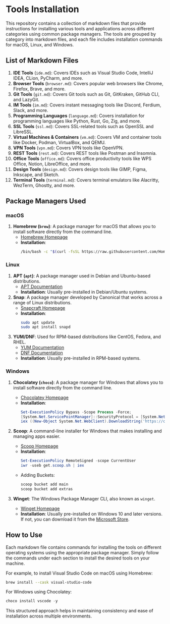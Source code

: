 # Tools Installation

This repository contains a collection of markdown files that provide instructions for installing various tools and applications across different categories using common package managers. The tools are grouped by category into markdown files, and each file includes installation commands for macOS, Linux, and Windows.

## List of Markdown Files

1. **IDE Tools** (`ide.md`): Covers IDEs such as Visual Studio Code, IntelliJ IDEA, CLion, PyCharm, and more.
2. **Browser Tools** (`browser.md`): Covers popular web browsers like Chrome, Firefox, Brave, and more.
3. **Git Tools** (`git.md`): Covers Git tools such as Git, GitKraken, GitHub CLI, and LazyGit.
4. **IM Tools** (`im.md`): Covers instant messaging tools like Discord, Ferdium, Slack, and more.
5. **Programming Languages** (`language.md`): Covers installation for programming languages like Python, Rust, Go, Zig, and more.
6. **SSL Tools** (`ssl.md`): Covers SSL-related tools such as OpenSSL and LibreSSL.
7. **Virtual Machines & Containers** (`vm.md`): Covers VM and container tools like Docker, Podman, VirtualBox, and QEMU.
8. **VPN Tools** (`vpn.md`): Covers VPN tools like OpenVPN.
9. **REST Tools** (`rest.md`): Covers REST tools like Postman and Insomnia.
10. **Office Tools** (`office.md`): Covers office productivity tools like WPS Office, Notion, LibreOffice, and more.
11. **Design Tools** (`design.md`): Covers design tools like GIMP, Figma, Inkscape, and Sketch.
12. **Terminal Tools** (`terminal.md`): Covers terminal emulators like Alacritty, WezTerm, Ghostty, and more.

## Package Managers Used

### macOS

1. **Homebrew (`brew`)**: A package manager for macOS that allows you to install software directly from the command line.
   - [Homebrew Homepage](https://brew.sh/)
   - **Installation**:
     ```bash
     /bin/bash -c "$(curl -fsSL https://raw.githubusercontent.com/Homebrew/install/HEAD/install.sh)"
     ```

### Linux

1. **APT (`apt`)**: A package manager used in Debian and Ubuntu-based distributions.
   - [APT Documentation](https://wiki.debian.org/Apt)
   - **Installation**: Usually pre-installed in Debian/Ubuntu systems.
2. **Snap**: A package manager developed by Canonical that works across a range of Linux distributions.
   - [Snapcraft Homepage](https://snapcraft.io/)
   - **Installation**:
     ```bash
     sudo apt update
     sudo apt install snapd
     ```
3. **YUM/DNF**: Used for RPM-based distributions like CentOS, Fedora, and RHEL.
   - [YUM Documentation](http://yum.baseurl.org/)
   - [DNF Documentation](https://dnf.readthedocs.io/)
   - **Installation**: Usually pre-installed in RPM-based systems.

### Windows

1. **Chocolatey (`choco`)**: A package manager for Windows that allows you to install software directly from the command line.
   - [Chocolatey Homepage](https://chocolatey.org/)
   - **Installation**:
     ```powershell
     Set-ExecutionPolicy Bypass -Scope Process -Force; 
     [System.Net.ServicePointManager]::SecurityProtocol = [System.Net.ServicePointManager]::SecurityProtocol -bor 3072; 
     iex ((New-Object System.Net.WebClient).DownloadString('https://community.chocolatey.org/install.ps1'))
     ```
2. **Scoop**: A command-line installer for Windows that makes installing and managing apps easier.
   - [Scoop Homepage](https://scoop.sh/)
   - **Installation**:
     ```powershell
     Set-ExecutionPolicy RemoteSigned -scope CurrentUser
     iwr -useb get.scoop.sh | iex
     ```
   - Adding Buckets:
     ```powershell
     scoop bucket add main
     scoop bucket add extras
     ```

3. **Winget**: The Windows Package Manager CLI, also known as `winget`.
   - [Winget Homepage](https://aka.ms/winget)
   - **Installation**: Usually pre-installed on Windows 10 and later versions. If not, you can download it from the [Microsoft Store](https://aka.ms/winget).

## How to Use

Each markdown file contains commands for installing the tools on different operating systems using the appropriate package manager. Simply follow the commands under each section to install the desired tools on your machine.

For example, to install Visual Studio Code on macOS using Homebrew:

```bash
brew install --cask visual-studio-code
```

For Windows using Chocolatey:

```powershell
choco install vscode -y
```

This structured approach helps in maintaining consistency and ease of installation across multiple environments.
